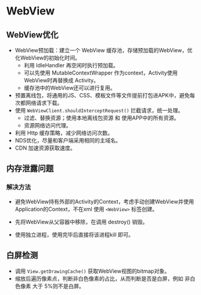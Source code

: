 # WebView

## WebView优化

* WebView预加载：建立一个 WebView 缓存池，存储预加载的WebView，优化WebView的初始化时间。
  * 利用 IdleHandler 再空闲时执行预加载。
  * 可以先使用 MutableContextWrapper 作为context，Activity使用WebView时再替换成 Activity。
  * 缓存池中的WebView还可以进行复用。
* 预置离线包，将通用的JS、CSS、模板文件等文件提前打包进APK中，避免每次都网络请求下载。
* 使用 `WebViewClient.shouldInterceptRequest()` 拦截请求，统一处理。
  * 过滤、替换资源；使用本地离线包资源 和 使用APP中的所有资源。
  * 资源网络访问代理。
* 利用 Http 缓存策略，减少网络访问次数。
* NDS优化，尽量和客户端采用相同的主域名。
* CDN 加速资源获取速度。



## 内存泄露问题

### 解决方法

* 避免WebView持有外部的Activity的Context，考虑手动创建WebView并使用 Application的Context，不在xml 使用 `<WebView>` 标签创建。
* 先将WebView从父容器中移除，在调用 destroy() 销毁。

* 使用独立进程，使用完毕后直接将该进程kill 即可。

## 白屏检测

* 调用 `View.getDrawingCache()` 获取WebView视图的bitmap对象。
* 缩放后遍历像素点，判断非白色像素的占比，从而判断是否是白屏，例如 非白色像素 大于 5%则不是白屏。